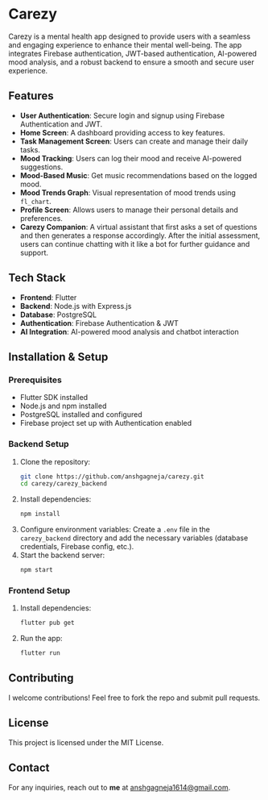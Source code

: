 # Carezy

Carezy is a mental health app designed to provide users with a seamless and engaging experience to enhance their mental well-being. The app integrates Firebase authentication, JWT-based authentication, AI-powered mood analysis, and a robust backend to ensure a smooth and secure user experience.

## Features
- **User Authentication**: Secure login and signup using Firebase Authentication and JWT.
- **Home Screen**: A dashboard providing access to key features.
- **Task Management Screen**: Users can create and manage their daily tasks.
- **Mood Tracking**: Users can log their mood and receive AI-powered suggestions.
- **Mood-Based Music**: Get music recommendations based on the logged mood.
- **Mood Trends Graph**: Visual representation of mood trends using `fl_chart`.
- **Profile Screen**: Allows users to manage their personal details and preferences.
- **Carezy Companion**: A virtual assistant that first asks a set of questions and then generates a response accordingly. After the initial assessment, users can continue chatting with it like a bot for further guidance and support.

## Tech Stack
- **Frontend**: Flutter
- **Backend**: Node.js with Express.js
- **Database**: PostgreSQL
- **Authentication**: Firebase Authentication & JWT
- **AI Integration**: AI-powered mood analysis and chatbot interaction

## Installation & Setup
### Prerequisites
- Flutter SDK installed
- Node.js and npm installed
- PostgreSQL installed and configured
- Firebase project set up with Authentication enabled

### Backend Setup
1. Clone the repository:
   ```sh
   git clone https://github.com/anshgagneja/carezy.git
   cd carezy/carezy_backend
   ```
2. Install dependencies:
   ```sh
   npm install
   ```
3. Configure environment variables:
   Create a `.env` file in the `carezy_backend` directory and add the necessary variables (database credentials, Firebase config, etc.).
4. Start the backend server:
   ```sh
   npm start
   ```

### Frontend Setup
1. Install dependencies:
   ```sh
   flutter pub get
   ```
2. Run the app:
   ```sh
   flutter run
   ```

## Contributing
I welcome contributions! Feel free to fork the repo and submit pull requests.

## License
This project is licensed under the MIT License.

## Contact
For any inquiries, reach out to **me** at [anshgagneja1614@gmail.com](mailto:anshgagneja1614@gmail.com).
```
